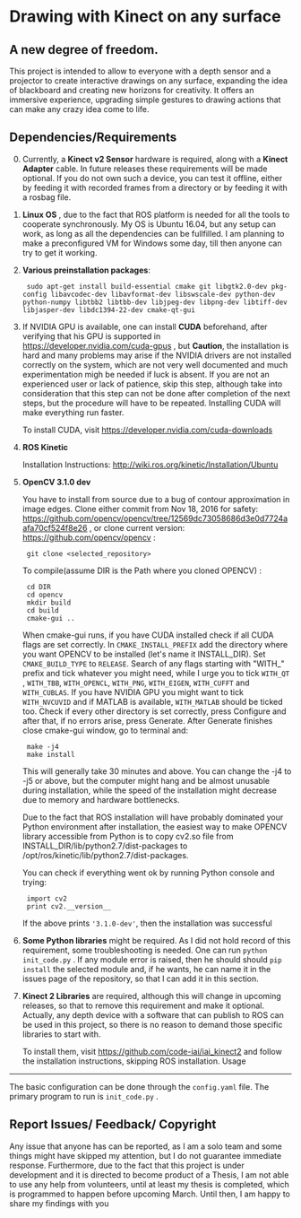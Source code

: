 Drawing with Kinect on any surface
==================
A new degree of freedom.
-------
This project is intended to allow to everyone with a depth sensor and a projector to create interactive drawings on any surface, 
expanding the idea of blackboard and creating new horizons for creativity. It offers an immersive experience, 
upgrading simple gestures to drawing actions that can make any crazy idea come to life.

Dependencies/Requirements
----
0. Currently, a **Kinect v2 Sensor** hardware is required, along with a **Kinect Adapter** cable. In future releases these requirements  will be made optional. If you do not own such a device, you can test it offline, either by feeding it with recorded frames from a directory or by feeding it with a rosbag file.

1. **Linux OS** , due to the fact that ROS platform is needed for all the tools to cooperate synchronously. My OS is Ubuntu 16.04, but any setup can work, as long as all the dependencies can be fullfilled. I am planning to make a preconfigured VM for Windows some day, till then anyone can try to get it working. 

0. **Various preinstallation packages**:
		
		sudo apt-get install build-essential cmake git libgtk2.0-dev pkg-config libavcodec-dev libavformat-dev libswscale-dev python-dev python-numpy libtbb2 libtbb-dev libjpeg-dev libpng-dev libtiff-dev libjasper-dev libdc1394-22-dev cmake-qt-gui
1. If NVIDIA GPU is available, one can install **CUDA** beforehand, after verifying that his GPU is supported in https://developer.nvidia.com/cuda-gpus , but **Caution**, the installation is hard and many problems may arise if the NVIDIA drivers are not installed correctly on the system, which are not very well documented and much experimentation migh be needed if luck is absent. 
If you are not an experienced user or lack of patience, skip this step, 
although take into consideration that this step can not be done after completion of the next steps, 
but the procedure will have to be repeated. Installing CUDA will make everything run faster.

	To install CUDA, visit https://developer.nvidia.com/cuda-downloads
2. **ROS Kinetic**

	 Installation Instructions:  http://wiki.ros.org/kinetic/Installation/Ubuntu

3. **OpenCV 3.1.0 dev**

	You have to install  from source due to a bug of contour approximation in image edges.
	Clone either commit from Nov 18, 2016 for safety: https://github.com/opencv/opencv/tree/12569dc73058686d3e0d7724aafa70cf524f8e26 , or clone current version: https://github.com/opencv/opencv :

		git clone <selected_repository>

	To compile(assume DIR is the Path where you cloned OPENCV) :
	
		cd DIR
		cd opencv
		mkdir build
		cd build
		cmake-gui ..
	
	When cmake-gui runs, if you have CUDA installed check if all CUDA flags are set correctly.
	In `CMAKE_INSTALL_PREFIX` add the directory where you want OPENCV to be installed 
	(let's name it INSTALL_DIR). Set 
	`CMAKE_BUILD_TYPE` to `RELEASE`. Search of any flags starting with "WITH_" prefix and tick 
	whatever you might need, while I urge you to tick `WITH_QT` , `WITH_TBB`, `WITH_OPENCL`, `WITH_PNG`,
	`WITH_EIGEN`, `WITH_CUFFT` and `WITH_CUBLAS`. If you have NVIDIA GPU you might want to tick 
	`WITH_NVCUVID` and if MATLAB is available, `WITH_MATLAB` should be ticked too. Check if every other 
	directory is set correctly, press Configure and after that, if no errors arise, press 
	Generate. After Generate finishes close cmake-gui window, go to terminal and:

		make -j4
		make install
	
	This will generally take 30 minutes and above. You can change the -j4 to -j5 or above, but
	the computer might hang and be almost unusable during installation, while the speed of the 
	installation might decrease due to memory and hardware bottlenecks.

	Due to the fact that ROS installation will have probably dominated your Python environment 
	after installation, the easiest way to make OPENCV library accessible from Python is to copy
	cv2.so file from INSTALL_DIR/lib/python2.7/dist-packages to 
	/opt/ros/kinetic/lib/python2.7/dist-packages.

	You can check if everything went ok by running Python console and trying:
		
		import cv2
		print cv2.__version__
	
	If the above prints ` '3.1.0-dev' `, then the installation was successful

4. **Some Python libraries** might be required. As I did not hold record of this requirement, 
some troubleshooting is needed. One can run `python init_code.py` . If any module error is raised, then he should should `pip install` the selected module and, if he wants, he can name it in the issues page of the repository, so that I can add it in this section.

5. **Kinect 2 Libraries** are required, although this will change in upcoming releases, so that to remove this requirement and make it optional. Actually, any depth device with a software that can publish to ROS can be used in this project, so there is no reason to demand those specific libraries to start with.

	To install them, visit https://github.com/code-iai/iai_kinect2 and follow the installation instructions, skipping ROS installation.
Usage
----

The basic configuration can be done through the `config.yaml` file. The primary program to run is `init_code.py` .

Report Issues/ Feedback/ Copyright
---

Any issue that anyone has can  be reported, as I am a solo team and some things might have skipped my attention, but I do not guarantee immediate response.
Furthermore, due to the fact that this project is under development and it is directed to become product of a Thesis, I am not able to use any help from volunteers, 
until at least my thesis is completed, which is programmed to happen before upcoming March. Until then, I am happy to share my findings with you
